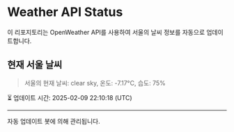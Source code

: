 
# Weather API Status

이 리포지토리는 OpenWeather API를 사용하여 서울의 날씨 정보를 자동으로 업데이트합니다.

## 현재 서울 날씨
> 서울의 현재 날씨: clear sky, 온도: -7.17°C, 습도: 75%

⏳ 업데이트 시간: 2025-02-09 22:10:18 (UTC)

---
자동 업데이트 봇에 의해 관리됩니다.
